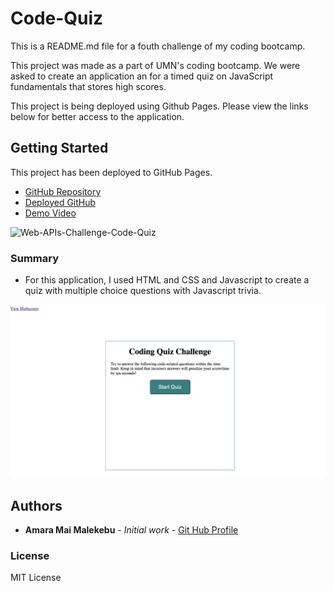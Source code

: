 # Code-Quiz

This is a README.md file for a fouth challenge of my coding bootcamp.

This project was made as a part of UMN's coding bootcamp. We were asked to create an application an for a timed quiz on JavaScript fundamentals that stores high scores.

This project is being deployed using Github Pages. Please view the links below for better access to the application. 


## Getting Started

This project has been deployed to GitHub Pages. 

* [GitHub Repository](https://github.com/AmaraMai/Web-APIs-Challenge-4)
* [Deployed GitHub](https://amaramai.github.io/Web-APIs-Challenge-4/index.html)
* [Demo Video](https://drive.google.com/file/d/1olkaooGrgmCmIm6_Vh13qbB0xIIew4SB/view)

![Web-APIs-Challenge-Code-Quiz](https://user-images.githubusercontent.com/88555003/137438874-92165097-0be4-4227-a485-5a901b89a7bb.gif)


### Summary
* For this application, I used HTML and CSS and Javascript to create a quiz with multiple choice questions with Javascript trivia.

![Overview](assets/images/Web-APIs-Challenge-4.png)
## Authors

* **Amara Mai Malekebu** - *Initial work* - [Git Hub Profile](https://github.com/AmaraMai)


### License

MIT License









